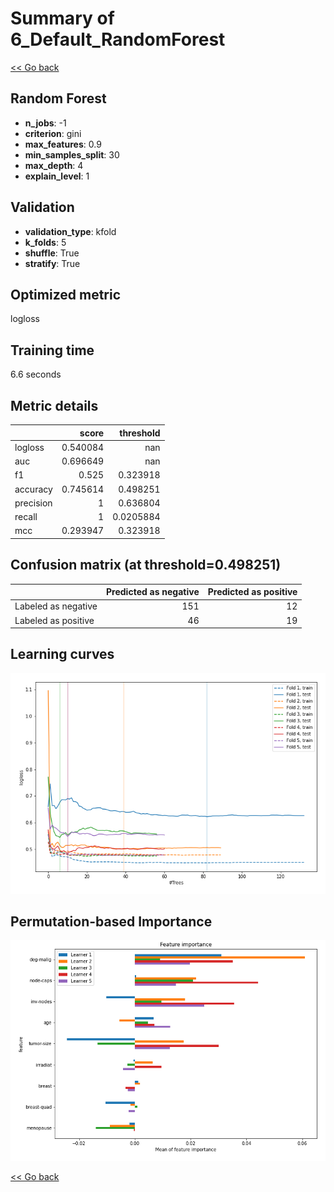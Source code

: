 # Summary of 6_Default_RandomForest

[<< Go back](../README.md)


## Random Forest
- **n_jobs**: -1
- **criterion**: gini
- **max_features**: 0.9
- **min_samples_split**: 30
- **max_depth**: 4
- **explain_level**: 1

## Validation
 - **validation_type**: kfold
 - **k_folds**: 5
 - **shuffle**: True
 - **stratify**: True

## Optimized metric
logloss

## Training time

6.6 seconds

## Metric details
|           |    score |   threshold |
|:----------|---------:|------------:|
| logloss   | 0.540084 | nan         |
| auc       | 0.696649 | nan         |
| f1        | 0.525    |   0.323918  |
| accuracy  | 0.745614 |   0.498251  |
| precision | 1        |   0.636804  |
| recall    | 1        |   0.0205884 |
| mcc       | 0.293947 |   0.323918  |


## Confusion matrix (at threshold=0.498251)
|                     |   Predicted as negative |   Predicted as positive |
|:--------------------|------------------------:|------------------------:|
| Labeled as negative |                     151 |                      12 |
| Labeled as positive |                      46 |                      19 |

## Learning curves
![Learning curves](learning_curves.png)

## Permutation-based Importance
![Permutation-based Importance](permutation_importance.png)

[<< Go back](../README.md)
